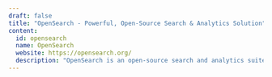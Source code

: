 ```yaml
---
draft: false
title: "OpenSearch - Powerful, Open-Source Search & Analytics Solution"
content:
  id: opensearch
  name: OpenSearch
  website: https://opensearch.org/
  description: "OpenSearch is an open-source search and analytics suite built from Elasticsearch & Kibana, offering powerful search capabilities and data visualization. It provides scalability, flexibility, and community-driven development."
---
```


